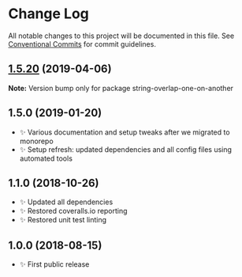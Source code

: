 # Change Log

All notable changes to this project will be documented in this file.
See [Conventional Commits](https://conventionalcommits.org) for commit guidelines.

## [1.5.20](https://gitlab.com/codsen/codsen/compare/string-overlap-one-on-another@1.5.19...string-overlap-one-on-another@1.5.20) (2019-04-06)

**Note:** Version bump only for package string-overlap-one-on-another





## 1.5.0 (2019-01-20)

- ✨ Various documentation and setup tweaks after we migrated to monorepo
- ✨ Setup refresh: updated dependencies and all config files using automated tools

## 1.1.0 (2018-10-26)

- ✨ Updated all dependencies
- ✨ Restored coveralls.io reporting
- ✨ Restored unit test linting

## 1.0.0 (2018-08-15)

- ✨ First public release
